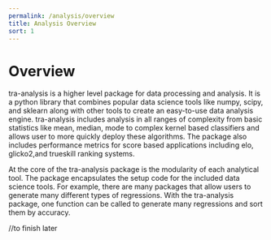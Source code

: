 ```yaml
---
permalink: /analysis/overview
title: Analysis Overview
sort: 1
---
```


# Overview 

tra-analysis is a higher level package for data processing and analysis. It is a python library that combines popular data science tools like numpy, scipy, and sklearn along with other tools to create an easy-to-use data analysis engine. tra-analysis includes analysis in all ranges of complexity from basic statistics like mean, median, mode to complex kernel based classifiers and allows user to more quickly deploy these algorithms. The package also includes performance metrics for score based applications including elo, glicko2,and trueskill ranking systems.

At the core of the tra-analysis package is the modularity of each analytical tool. The package encapsulates the setup code for the included data science tools. For example, there are many packages that allow users to generate many different types of regressions. With the tra-analysis package, one function can be called to generate many regressions and sort them by accuracy.

//to finish later